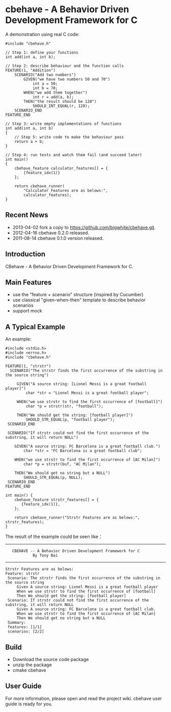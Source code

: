cbehave - A Behavior Driven Development Framework for C
=======

A demonstration using real C code:

    #include "cbehave.h"

    // Step 1: define your functions
    int add(int a, int b);

    // Step 2: describe behaviour and the function calls
    FEATURE(1, "Addition")
        SCENARIO("Add two numbers")
            GIVEN("we have two numbers 50 and 70")
                int a = 50;
                int b = 70;
            WHEN("we add them together")
                int r = add(a, b);
            THEN("the result should be 120")
                SHOULD_INT_EQUAL(r, 120);
        SCENARIO_END
    FEATURE_END

    // Step 3: write empty implementations of functions
    int add(int a, int b)
    {
        // Step 5: write code to make the behaviour pass
        return a + b;
    }

    // Step 4: run tests and watch them fail (and succeed later)
    int main()
    {
        cbehave_feature calculator_features[] = {
            {feature_idx(1)}
        };

        return cbehave_runner(
            "Calculator Features are as belows:",
            calculator_features);
    }

Recent News
-----------
 - 2013-04-02 fork a copy to https://github.com/bigwhite/cbehave.git.
 - 2012-04-16 cbehave 0.2.0 released.
 - 2011-08-14 cbehave 0.1.0 version released.

Introduction
-------------
CBehave - A Behavior Driven Development Framework for C.

Main Features
-------------

 - use the "feature + scenario" structure (inspired by Cucumber)
 - use classical "given-when-then" template to describe behavior scenarios
 - support mock

A Typical Example
-------------

An example:

    #include <stdio.h>
    #include <errno.h>
    #include "cbehave.h"

    FEATURE(1, "strstr")
      SCENARIO("The strstr finds the first occurrence of the substring in the source string")

         GIVEN("A source string: [Lionel Messi is a great football player]")
             char *str = "Lionel Messi is a great football player";

         WHEN("we use strstr to find the first occurrence of [football]")
             char *p = strstr(str, "football");

         THEN("We should get the string: [football player]")
             SHOULD_STR_EQUAL(p, "football player");
     SCENARIO_END

     SCENARIO("If strstr could not find the first occurrence of the substring, it will return NULL")

        GIVEN("A source string: FC Barcelona is a great football club.")
            char *str = "FC Barcelona is a great football club";

        WHEN("we use strstr to find the first occurrence of [AC Milan]")
            char *p = strstr(buf, "AC Milan");

        THEN("We should get no string but a NULL")
            SHOULD_STR_EQUAL(p, NULL);
     SCENARIO_END
    FEATURE_END

    int main() {
        cbehave_feature strstr_features[] = {
           {feature_idx(1)},
        };

        return cbehave_runner("Strstr Features are as belows:", strstr_features);
    }

The result of the example could be seen like：

   *******************************************************************
       CBEHAVE -- A Behavior Driven Development Framework for C
                By Tony Bai
   *******************************************************************
    Strstr Features are as belows:
    Feature: strstr
     Scenario: The strstr finds the first occurrence of the substring in the source string
         Given A source string: Lionel Messi is a great football player
         When we use strstr to find the first occurrence of [football]
         Then We should get the string: [football player]
     Scenario: If strstr could not find the first occurrence of the substring, it will return NULL
         Given A source string: FC Barcelona is a great football club.
         When we use strstr to find the first occurrence of [AC Milan]
         Then We should get no string but a NULL
     Summary:
     features: [1/1]
     scenarios: [2/2]

Build
------
 - Download the source code package
 - unzip the package
 - cmake cbehave


User Guide
-------------
For more information, please open and read the project wiki. cbehave user guide is ready for you.
